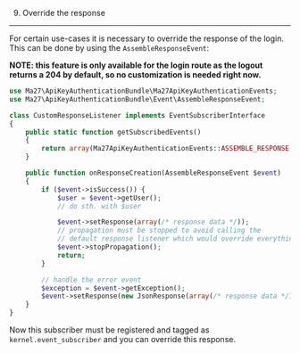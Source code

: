 9) Override the response
------------------------

For certain use-cases it is necessary to override the response of the login.
This can be done by using the ``AssembleResponseEvent``:

__NOTE: this feature is only available for the login route as the logout returns a 204 by default, so no customization is needed right now.__

``` php
use Ma27\ApiKeyAuthenticationBundle\Ma27ApiKeyAuthenticationEvents;
use Ma27\ApiKeyAuthenticationBundle\Event\AssembleResponseEvent;

class CustomResponseListener implements EventSubscriberInterface
{
    public static function getSubscribedEvents()
    {
        return array(Ma27ApiKeyAuthenticationEvents::ASSEMBLE_RESPONSE => 'onResponseCreation');
    }

    public function onResponseCreation(AssembleResponseEvent $event)
    {
        if ($event->isSuccess()) {
            $user = $event->getUser();
            // do sth. with $user

            $event->setResponse(array(/* response data */));
            // propagation must be stopped to avoid calling the
            // default response listener which would override everything.
            $event->stopPropagation();
            return;
        }

        // handle the error event
        $exception = $event->getException();
        $event->setResponse(new JsonResponse(array(/* response data */)));
    }
}
```

Now this subscriber must be registered and tagged as `kernel.event_subscriber` and you can override this response.
